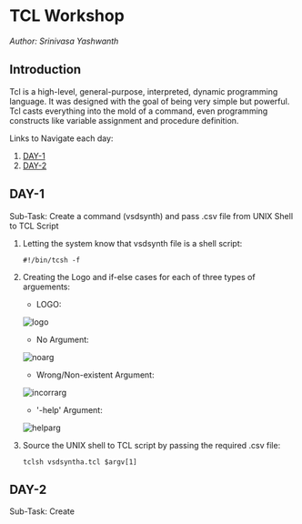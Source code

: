 # **TCL Workshop**

 *Author: Srinivasa Yashwanth*

 ## **Introduction**

Tcl is a high-level, general-purpose, interpreted, dynamic programming language. It was designed with the goal of being very simple but powerful. Tcl casts everything into the mold of a command, even programming constructs like variable assignment and procedure definition.

Links to Navigate each day:
1. [DAY-1](#DAY-1)
2. [DAY-2](#DAY-2)
   

## DAY-1

Sub-Task: Create a command (vsdsynth) and pass .csv file from UNIX Shell to TCL Script

1. Letting the system know that vsdsynth file is a shell script:
   
    ```#!/bin/tcsh -f```
2. Creating the Logo and if-else cases for each of three types of arguements:
   - LOGO:
     
   ![logo](https://github.com/binocroc/TCLWorkshop/assets/59701387/4810cbb8-61cf-400f-8e6f-f786b39d0e47)

   - No Argument:

   ![noarg](https://github.com/binocroc/TCLWorkshop/assets/59701387/1e672b54-4457-49c4-900c-1a7232dbd8d6)

   - Wrong/Non-existent Argument:
  
   ![incorrarg](https://github.com/binocroc/TCLWorkshop/assets/59701387/09ea5b45-3630-4789-a7dd-701f92f197e2)

   - '-help' Argument:
  
   ![helparg](https://github.com/binocroc/TCLWorkshop/assets/59701387/d410bf59-b5b5-4d0f-a5bd-f215aac2f675)

3. Source the UNIX shell to TCL script by passing the required .csv file:

   ```tclsh vsdsyntha.tcl $argv[1]```

## DAY-2

Sub-Task: Create



 

